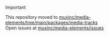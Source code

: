 > [!IMPORTANT]  
> This repository moved to [muxinc/media-elements/tree/main/packages/media-tracks](https://github.com/muxinc/media-elements/tree/main/packages/media-tracks)  
> Open issues at [muxinc/media-elements/issues](https://github.com/muxinc/media-elements/issues)
